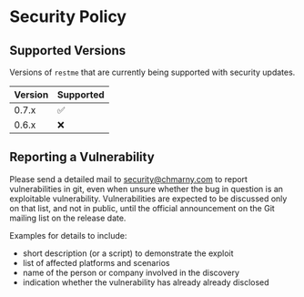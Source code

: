# Security Policy

## Supported Versions

Versions of `restme` that are currently being supported with security updates.

| Version | Supported          |
| ------- | ------------------ |
| 0.7.x   | :white_check_mark: |
| 0.6.x   | :x:                |

## Reporting a Vulnerability

Please send a detailed mail to security@chmarny.com to report vulnerabilities in git, 
even when unsure whether the bug in question is an exploitable vulnerability. 
Vulnerabilities are expected to be discussed only on that list, and not in public, 
until the official announcement on the Git mailing list on the release date.

Examples for details to include:

* short description (or a script) to demonstrate the exploit
* list of affected platforms and scenarios 
* name of the person or company involved in the discovery
* indication whether the vulnerability has already already disclosed
